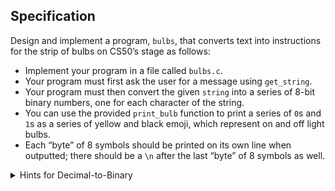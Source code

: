 
Specification
-------------

Design and implement a program, `bulbs`, that converts text into instructions for the strip of bulbs on CS50’s stage as follows:

*   Implement your program in a file called `bulbs.c`.
*   Your program must first ask the user for a message using `get_string`.
*   Your program must then convert the given `string` into a series of 8-bit binary numbers, one for each character of the string.
*   You can use the provided `print_bulb` function to print a series of `0`s and `1`s as a series of yellow and black emoji, which represent on and off light bulbs.
*   Each “byte” of 8 symbols should be printed on its own line when outputted; there should be a `\n` after the last “byte” of 8 symbols as well.

<details><summary>Hints for Decimal-to-Binary</summary><p>Let’s walk through an example with the number 4. How would you convert 4 to binary? Start by considering the right-most bit, that which—if on—adds 1 to the number we’re representing. Do you need this bit to be on? Divide 4 by 2 to find out:</p>

`4 / 2 = 2`

<p>2 divides evenly into 4, which tells us there’s no remainder of 1 to worry about. We can safely leave this right-most bit off, then:</p>

<div class="language-plaintext highlighter-rouge"><div class="highlight"><pre class="highlight"><code>0
</code></pre></div></div>

<p>What about the preceding bit, now, the one just the left of this bit we discovered? To check, let’s follow a similar process, but pick up where we left off. In the previous step, we divided 4 by 2 and got 2. Now, does 2 divide evenly into 2? It does, so there’s no remainder of 2 to worry about:</p>

<div class="language-plaintext highlighter-rouge"><div class="highlight"><pre class="highlight"><code>00
</code></pre></div></div>

<p>Let’s continue further still. After dividing 2 by 2, we’re left with 1. Diving 1 by 2 leaves a remainder of 1. That means we’ll need to turn this bit on:</p>

<div class="language-plaintext highlighter-rouge"><div class="highlight"><pre class="highlight"><code>100
</code></pre></div></div>

<p>And now that we’ve divided our number down to 0, we need no further bits to represent it. Notice that we discovered the bits to represent 4 in the opposite order in which we need to print them: we’ll likely need a structure that lets us store these bits, so we can print them forwards later on. And, of course, in your actual code, you’ll be working with <code class="language-plaintext highlighter-rouge">char</code>s of 8 bits, so you’ll want to prepend any needed 0’s.</p>

<p>When checking for remainders, the modulo (<code class="language-plaintext highlighter-rouge">%</code>) operator may come in handy! <code class="language-plaintext highlighter-rouge">4 % 2</code>, for example, returns 0, meaning that 2 divides into 4 with a remainder of 0.</p></details>


